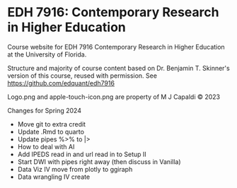# EDH 7916: Contemporary Research in Higher Education

Course website for EDH 7916 Contemporary Research in Higher Education at the University of Florida.

Structure and majority of course content based on Dr. Benjamin T. Skinner's version of this course, reused with permission. See https://github.com/edquant/edh7916

Logo.png and apple-touch-icon.png are property of M J Capaldi © 2023

Changes for Spring 2024

- Move git to extra credit
- Update .Rmd to quarto
- Update pipes %>% to |>
- How to deal with AI
- Add IPEDS read in and url read in to Setup II
- Start DWI with pipes right away (then discuss in Vanilla)
- Data Viz IV move from plotly to ggiraph
- Data wrangling IV create


